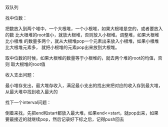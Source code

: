 双队列

找中位数：

把数放入到两个堆中，一个大根堆，一个小根堆，如果大根堆是空的，或者要放入的数
比大根堆的root值小，就放大根堆，否则放入小根堆。调整堆，如果大根堆比小根堆
的数量多两个，就从大根堆pop一个元素出来放入小根堆，如果小根堆比大根堆元素多，
就把小根堆的元素pop出来放到大根堆。

取中位数的时候，如果大根堆的数量等于小根堆的，就去两个堆的root的均值，否则
取大根堆的root值


收入支出问题：

最小堆存支出，最大堆存收入，满足最小支出的找出来把对应的收入存到最大堆，
从最大堆中找到收入最大的

找下一个interval问题：

倒着来找，先把end和start都放入最大堆，如果end<=start，就pop出来，如果
要最接近的就继续pop，然后记录好下标之后，记得push回去
